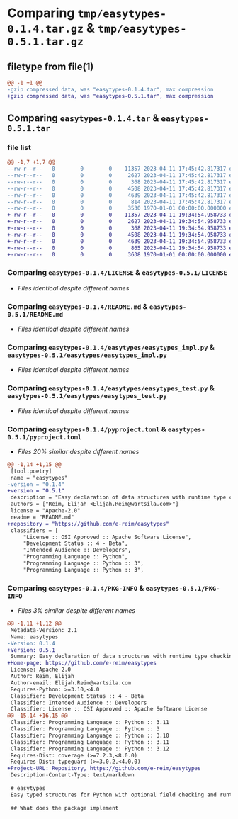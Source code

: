 # Comparing `tmp/easytypes-0.1.4.tar.gz` & `tmp/easytypes-0.5.1.tar.gz`

## filetype from file(1)

```diff
@@ -1 +1 @@
-gzip compressed data, was "easytypes-0.1.4.tar", max compression
+gzip compressed data, was "easytypes-0.5.1.tar", max compression
```

## Comparing `easytypes-0.1.4.tar` & `easytypes-0.5.1.tar`

### file list

```diff
@@ -1,7 +1,7 @@
--rw-r--r--   0        0        0    11357 2023-04-11 17:45:42.817317 easytypes-0.1.4/LICENSE
--rw-r--r--   0        0        0     2627 2023-04-11 17:45:42.817317 easytypes-0.1.4/README.md
--rw-r--r--   0        0        0      368 2023-04-11 17:45:42.817317 easytypes-0.1.4/easytypes/__init__.py
--rw-r--r--   0        0        0     4508 2023-04-11 17:45:42.817317 easytypes-0.1.4/easytypes/easytypes_impl.py
--rw-r--r--   0        0        0     4639 2023-04-11 17:45:42.817317 easytypes-0.1.4/easytypes/easytypes_test.py
--rw-r--r--   0        0        0      814 2023-04-11 17:45:42.817317 easytypes-0.1.4/pyproject.toml
--rw-r--r--   0        0        0     3530 1970-01-01 00:00:00.000000 easytypes-0.1.4/PKG-INFO
+-rw-r--r--   0        0        0    11357 2023-04-11 19:34:54.958733 easytypes-0.5.1/LICENSE
+-rw-r--r--   0        0        0     2627 2023-04-11 19:34:54.958733 easytypes-0.5.1/README.md
+-rw-r--r--   0        0        0      368 2023-04-11 19:34:54.958733 easytypes-0.5.1/easytypes/__init__.py
+-rw-r--r--   0        0        0     4508 2023-04-11 19:34:54.958733 easytypes-0.5.1/easytypes/easytypes_impl.py
+-rw-r--r--   0        0        0     4639 2023-04-11 19:34:54.958733 easytypes-0.5.1/easytypes/easytypes_test.py
+-rw-r--r--   0        0        0      865 2023-04-11 19:34:54.958733 easytypes-0.5.1/pyproject.toml
+-rw-r--r--   0        0        0     3638 1970-01-01 00:00:00.000000 easytypes-0.5.1/PKG-INFO
```

### Comparing `easytypes-0.1.4/LICENSE` & `easytypes-0.5.1/LICENSE`

 * *Files identical despite different names*

### Comparing `easytypes-0.1.4/README.md` & `easytypes-0.5.1/README.md`

 * *Files identical despite different names*

### Comparing `easytypes-0.1.4/easytypes/easytypes_impl.py` & `easytypes-0.5.1/easytypes/easytypes_impl.py`

 * *Files identical despite different names*

### Comparing `easytypes-0.1.4/easytypes/easytypes_test.py` & `easytypes-0.5.1/easytypes/easytypes_test.py`

 * *Files identical despite different names*

### Comparing `easytypes-0.1.4/pyproject.toml` & `easytypes-0.5.1/pyproject.toml`

 * *Files 20% similar despite different names*

```diff
@@ -1,14 +1,15 @@
 [tool.poetry]
 name = "easytypes"
-version = "0.1.4"
+version = "0.5.1"
 description = "Easy declaration of data structures with runtime type checking"
 authors = ["Reim, Elijah <Elijah.Reim@wartsila.com>"]
 license = "Apache-2.0"
 readme = "README.md"
+repository = "https://github.com/e-reim/easytypes"
 classifiers = [
     "License :: OSI Approved :: Apache Software License",
     "Development Status :: 4 - Beta",
     "Intended Audience :: Developers",
     "Programming Language :: Python",
     "Programming Language :: Python :: 3",
     "Programming Language :: Python :: 3",
```

### Comparing `easytypes-0.1.4/PKG-INFO` & `easytypes-0.5.1/PKG-INFO`

 * *Files 3% similar despite different names*

```diff
@@ -1,11 +1,12 @@
 Metadata-Version: 2.1
 Name: easytypes
-Version: 0.1.4
+Version: 0.5.1
 Summary: Easy declaration of data structures with runtime type checking
+Home-page: https://github.com/e-reim/easytypes
 License: Apache-2.0
 Author: Reim, Elijah
 Author-email: Elijah.Reim@wartsila.com
 Requires-Python: >=3.10,<4.0
 Classifier: Development Status :: 4 - Beta
 Classifier: Intended Audience :: Developers
 Classifier: License :: OSI Approved :: Apache Software License
@@ -15,14 +16,15 @@
 Classifier: Programming Language :: Python :: 3.11
 Classifier: Programming Language :: Python :: 3
 Classifier: Programming Language :: Python :: 3.10
 Classifier: Programming Language :: Python :: 3.11
 Classifier: Programming Language :: Python :: 3.12
 Requires-Dist: coverage (>=7.2.3,<8.0.0)
 Requires-Dist: typeguard (>=3.0.2,<4.0.0)
+Project-URL: Repository, https://github.com/e-reim/easytypes
 Description-Content-Type: text/markdown
 
 # easytypes
 Easy typed structures for Python with optional field checking and runtime type checking. Based on class decorators and ``typeguard`` package for type checking.
 
 ## What does the package implement
 ```
```

